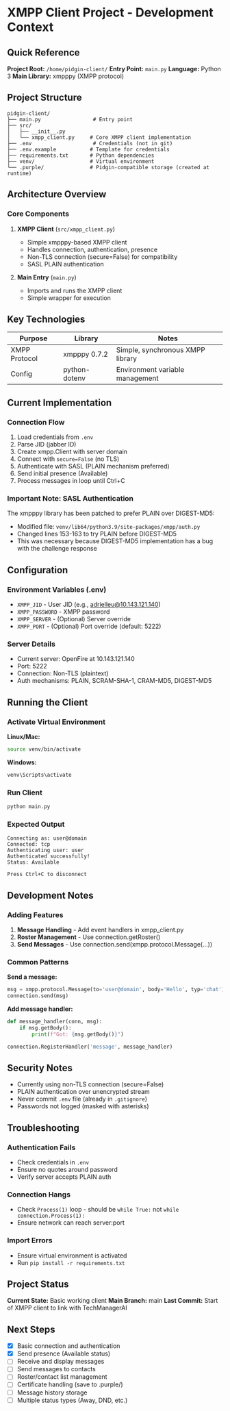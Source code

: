 # XMPP Client Project - Development Context

## Quick Reference

**Project Root:** `/home/pidgin-client/`
**Entry Point:** `main.py`
**Language:** Python 3
**Main Library:** xmpppy (XMPP protocol)

## Project Structure

```
pidgin-client/
├── main.py                 # Entry point
├── src/
│   ├── __init__.py
│   └── xmpp_client.py     # Core XMPP client implementation
├── .env                    # Credentials (not in git)
├── .env.example           # Template for credentials
├── requirements.txt       # Python dependencies
├── venv/                  # Virtual environment
└── .purple/               # Pidgin-compatible storage (created at runtime)
```

## Architecture Overview

### Core Components

1. **XMPP Client** (`src/xmpp_client.py`)
   - Simple xmpppy-based XMPP client
   - Handles connection, authentication, presence
   - Non-TLS connection (secure=False) for compatibility
   - SASL PLAIN authentication

2. **Main Entry** (`main.py`)
   - Imports and runs the XMPP client
   - Simple wrapper for execution

## Key Technologies

| Purpose | Library | Notes |
|---------|---------|-------|
| XMPP Protocol | xmpppy 0.7.2 | Simple, synchronous XMPP library |
| Config | python-dotenv | Environment variable management |

## Current Implementation

### Connection Flow
1. Load credentials from `.env`
2. Parse JID (jabber ID)
3. Create xmpp.Client with server domain
4. Connect with `secure=False` (no TLS)
5. Authenticate with SASL (PLAIN mechanism preferred)
6. Send initial presence (Available)
7. Process messages in loop until Ctrl+C

### Important Note: SASL Authentication
The xmpppy library has been patched to prefer PLAIN over DIGEST-MD5:
- Modified file: `venv/lib64/python3.9/site-packages/xmpp/auth.py`
- Changed lines 153-163 to try PLAIN before DIGEST-MD5
- This was necessary because DIGEST-MD5 implementation has a bug with the challenge response

## Configuration

### Environment Variables (.env)
- `XMPP_JID` - User JID (e.g., adrielleu@10.143.121.140)
- `XMPP_PASSWORD` - XMPP password
- `XMPP_SERVER` - (Optional) Server override
- `XMPP_PORT` - (Optional) Port override (default: 5222)

### Server Details
- Current server: OpenFire at 10.143.121.140
- Port: 5222
- Connection: Non-TLS (plaintext)
- Auth mechanisms: PLAIN, SCRAM-SHA-1, CRAM-MD5, DIGEST-MD5

## Running the Client

### Activate Virtual Environment
**Linux/Mac:**
```bash
source venv/bin/activate
```

**Windows:**
```cmd
venv\Scripts\activate
```

### Run Client
```bash
python main.py
```

### Expected Output
```
Connecting as: user@domain
Connected: tcp
Authenticating user: user
Authenticated successfully!
Status: Available

Press Ctrl+C to disconnect
```

## Development Notes

### Adding Features
1. **Message Handling** - Add event handlers in xmpp_client.py
2. **Roster Management** - Use connection.getRoster()
3. **Send Messages** - Use connection.send(xmpp.protocol.Message(...))

### Common Patterns

**Send a message:**
```python
msg = xmpp.protocol.Message(to='user@domain', body='Hello', typ='chat')
connection.send(msg)
```

**Add message handler:**
```python
def message_handler(conn, msg):
    if msg.getBody():
        print(f"Got: {msg.getBody()}")

connection.RegisterHandler('message', message_handler)
```

## Security Notes

- Currently using non-TLS connection (secure=False)
- PLAIN authentication over unencrypted stream
- Never commit `.env` file (already in `.gitignore`)
- Passwords not logged (masked with asterisks)

## Troubleshooting

### Authentication Fails
- Check credentials in `.env`
- Ensure no quotes around password
- Verify server accepts PLAIN auth

### Connection Hangs
- Check `Process(1)` loop - should be `while True:` not `while connection.Process(1):`
- Ensure network can reach server:port

### Import Errors
- Ensure virtual environment is activated
- Run `pip install -r requirements.txt`

## Project Status

**Current State:** Basic working client
**Main Branch:** main
**Last Commit:** Start of XMPP client to link with TechManagerAI

## Next Steps

- [x] Basic connection and authentication
- [x] Send presence (Available status)
- [ ] Receive and display messages
- [ ] Send messages to contacts
- [ ] Roster/contact list management
- [ ] Certificate handling (save to .purple/)
- [ ] Message history storage
- [ ] Multiple status types (Away, DND, etc.)
